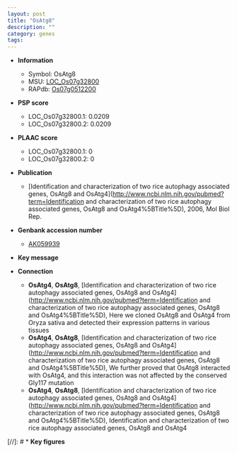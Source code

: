 ```yaml
---
layout: post
title: "OsAtg8"
description: ""
category: genes
tags: 
---
```


* **Information**  
    + Symbol: OsAtg8  
    + MSU: [LOC_Os07g32800](http://rice.plantbiology.msu.edu/cgi-bin/ORF_infopage.cgi?orf=LOC_Os07g32800)  
    + RAPdb: [Os07g0512200](http://rapdb.dna.affrc.go.jp/viewer/gbrowse_details/irgsp1?name=Os07g0512200)  

* **PSP score**  
    + LOC_Os07g32800.1: 0.0209 
    + LOC_Os07g32800.2: 0.0209 

* **PLAAC score**  
    + LOC_Os07g32800.1: 0 
    + LOC_Os07g32800.2: 0 

* **Publication**  
    + [Identification and characterization of two rice autophagy associated genes, OsAtg8 and OsAtg4](http://www.ncbi.nlm.nih.gov/pubmed?term=Identification and characterization of two rice autophagy associated genes, OsAtg8 and OsAtg4%5BTitle%5D), 2006, Mol Biol Rep.

* **Genbank accession number**  
    + [AK059939](http://www.ncbi.nlm.nih.gov/nuccore/AK059939)

* **Key message**  

* **Connection**  
    + __OsAtg4__, __OsAtg8__, [Identification and characterization of two rice autophagy associated genes, OsAtg8 and OsAtg4](http://www.ncbi.nlm.nih.gov/pubmed?term=Identification and characterization of two rice autophagy associated genes, OsAtg8 and OsAtg4%5BTitle%5D), Here we cloned OsAtg8 and OsAtg4 from Oryza sativa and detected their expression patterns in various tissues
    + __OsAtg4__, __OsAtg8__, [Identification and characterization of two rice autophagy associated genes, OsAtg8 and OsAtg4](http://www.ncbi.nlm.nih.gov/pubmed?term=Identification and characterization of two rice autophagy associated genes, OsAtg8 and OsAtg4%5BTitle%5D), We further proved that OsAtg8 interacted with OsAtg4, and this interaction was not affected by the conserved Gly117 mutation
    + __OsAtg4__, __OsAtg8__, [Identification and characterization of two rice autophagy associated genes, OsAtg8 and OsAtg4](http://www.ncbi.nlm.nih.gov/pubmed?term=Identification and characterization of two rice autophagy associated genes, OsAtg8 and OsAtg4%5BTitle%5D), Identification and characterization of two rice autophagy associated genes, OsAtg8 and OsAtg4

[//]: # * **Key figures**  


